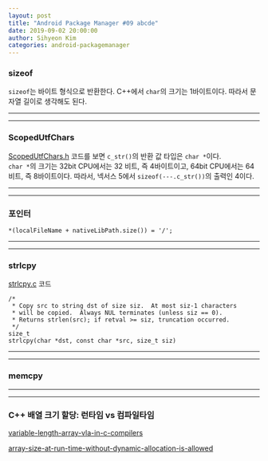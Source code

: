 ```yaml
---
layout: post
title: "Android Package Manager #09 abcde"
date: 2019-09-02 20:00:00
author: Sihyeon Kim
categories: android-packagemanager
---
```


### sizeof

`sizeof`는 바이트 형식으로 반환한다. C++에서 `char`의 크기는 1바이트이다. 따라서 문자열 길이로 생각해도 된다.  

---
---

### ScopedUtfChars

[ScopedUtfChars.h](https://android.googlesource.com/platform/libnativehelper/+/idea133/include/nativehelper/ScopedUtfChars.h) 코드를 보면 `c_str()`의 반환 값 타입은 `char *`이다.  
`char *`의 크기는 32bit CPU에서는 32 비트, 즉 4바이트이고, 64bit CPU에서는 64비트, 즉 8바이트이다. 따라서, 넥서스 5에서 `sizeof(---.c_str())`의 출력인 4이다.  

---
---

### 포인터

```
*(localFileName + nativeLibPath.size()) = '/';
```

---
---

### strlcpy

[strlcpy.c](https://android.googlesource.com/platform/system/core/+/refs/tags/android-6.0.1_r81/libcutils/strlcpy.c) 코드  

```
/*
 * Copy src to string dst of size siz.  At most siz-1 characters
 * will be copied.  Always NUL terminates (unless siz == 0).
 * Returns strlen(src); if retval >= siz, truncation occurred.
 */
size_t
strlcpy(char *dst, const char *src, size_t siz)
```

---
---

### memcpy

---
---

### C++ 배열 크기 할당: 런타임 vs 컴파일타임  


[variable-length-array-vla-in-c-compilers](https://stackoverflow.com/questions/39334435/variable-length-array-vla-in-c-compilers)  

[array-size-at-run-time-without-dynamic-allocation-is-allowed](https://stackoverflow.com/questions/737240/array-size-at-run-time-without-dynamic-allocation-is-allowed)  


